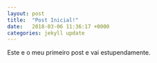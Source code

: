 ```yaml
---
layout: post
title:  "Post Inicial!"
date:   2018-03-06 11:36:17 +0000
categories: jekyll update
---
```

Este e o meu primeiro post e vai estupendamente.
